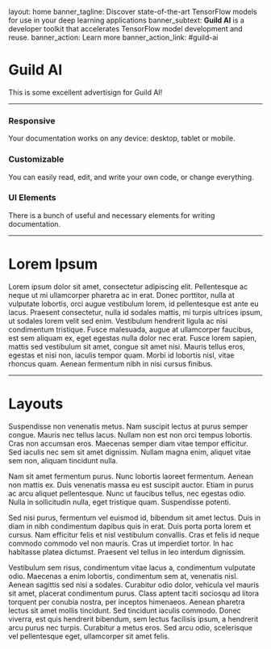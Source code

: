 layout: home
banner_tagline:
    Discover state-of-the-art TensorFlow models for use
    in your deep learning applications
banner_subtext:
    <strong>Guild AI</strong> is a developer toolkit that
    accelerates TensorFlow model development and reuse.
banner_action: Learn more
banner_action_link: #guild-ai

# Guild AI

This is some excellent advertisign for Guild AI!

---

<div class="row">
  <div class="col-sm-4">
    <div class="promo small-icon left">
      <i class="fa fa-tv"></i>
      <h3>Responsive</h3>
      <p>Your documentation works on any device: desktop, tablet or mobile.</p>
    </div>
  </div>

  <div class="col-sm-4">
    <div class="promo small-icon left">
      <i class="fa fa-wrench"></i>
      <h3>Customizable</h3>
      <p>You can easily read, edit, and write your own code, or change everything.</p>
    </div>
  </div>

  <div class="col-sm-4">
    <div class="promo small-icon left">
      <i class="fa fa-cubes"></i>
      <h3>UI Elements</h3>
      <p>There is a bunch of useful and necessary elements for writing documentation.</p>
    </div>
  </div>
</div>

---

# Lorem Ipsum

Lorem ipsum dolor sit amet, consectetur adipiscing elit. Pellentesque
ac neque ut mi ullamcorper pharetra ac in erat. Donec porttitor, nulla
at vulputate lobortis, orci augue vestibulum lorem, id pellentesque
est ante eu lacus. Praesent consectetur, nulla id sodales mattis, mi
turpis ultrices ipsum, ut sodales lorem velit sed enim. Vestibulum
hendrerit ligula ac nisi condimentum tristique. Fusce malesuada, augue
at ullamcorper faucibus, est sem aliquam ex, eget egestas nulla dolor
nec erat. Fusce lorem sapien, mattis sed vestibulum sit amet, congue
sit amet nisi. Mauris tellus eros, egestas et nisi non, iaculis tempor
quam. Morbi id lobortis nisl, vitae rhoncus quam. Aenean fermentum
nibh in nisi cursus finibus.

---

# Layouts

Suspendisse non venenatis metus. Nam suscipit lectus at purus semper
congue. Mauris nec tellus lacus. Nullam non est non orci tempus
lobortis. Cras non accumsan eros. Maecenas semper diam vitae tempor
efficitur. Sed iaculis nec sem sit amet dignissim. Nullam magna enim,
aliquet vitae sem non, aliquam tincidunt nulla.

Nam sit amet fermentum purus. Nunc lobortis laoreet fermentum. Aenean
non mattis ex. Duis venenatis massa eu est suscipit auctor. Etiam in
purus ac arcu aliquet pellentesque. Nunc ut faucibus tellus, nec
egestas odio. Nulla in sollicitudin nulla, eget tristique
quam. Suspendisse potenti.

Sed nisi purus, fermentum vel euismod id, bibendum sit amet
lectus. Duis in diam in nibh condimentum dapibus quis in erat. Duis
porta porta lorem et cursus. Nam efficitur felis et nisl vestibulum
convallis. Cras et felis id neque commodo commodo vel non mauris. Cras
ut imperdiet tortor. In hac habitasse platea dictumst. Praesent vel
tellus in leo interdum dignissim.

Vestibulum sem risus, condimentum vitae lacus a, condimentum vulputate
odio. Maecenas a enim lobortis, condimentum sem at, venenatis
nisl. Aenean sagittis sed nisi a sodales. Curabitur odio dolor,
vehicula vel mauris sit amet, placerat condimentum purus. Class aptent
taciti sociosqu ad litora torquent per conubia nostra, per inceptos
himenaeos. Aenean pharetra lectus sit amet mollis tincidunt. Sed
tincidunt iaculis commodo. Donec viverra, est quis hendrerit bibendum,
sem lectus facilisis ipsum, a hendrerit arcu purus nec
turpis. Curabitur a metus eros. Sed arcu odio, scelerisque vel
pellentesque eget, ullamcorper sit amet felis.
